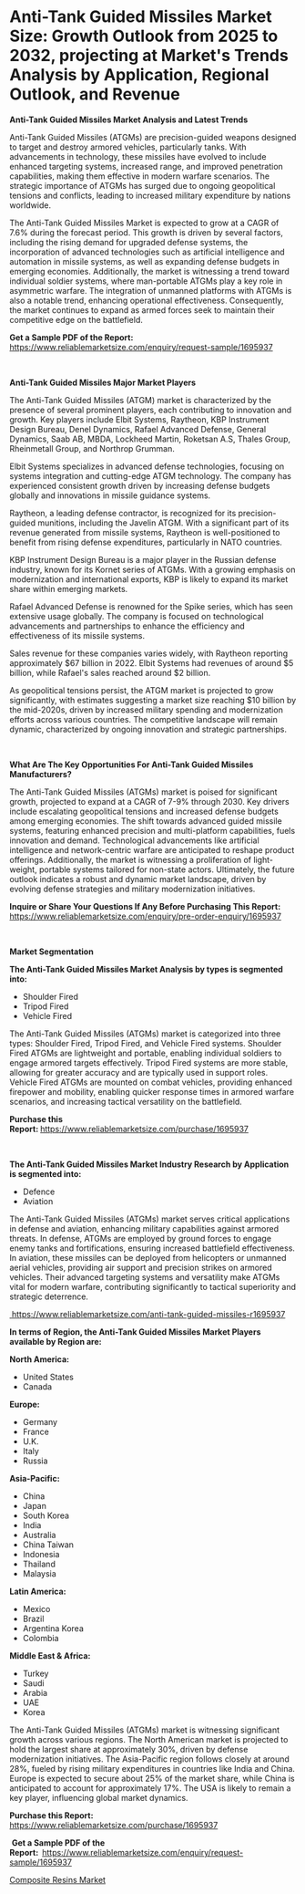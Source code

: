 <p><h1>Anti-Tank Guided Missiles Market Size: Growth Outlook from 2025 to 2032, projecting at Market's Trends Analysis by Application, Regional Outlook, and Revenue</h1></p><p><strong>Anti-Tank Guided Missiles Market Analysis and Latest Trends</strong></p>
<p><p>Anti-Tank Guided Missiles (ATGMs) are precision-guided weapons designed to target and destroy armored vehicles, particularly tanks. With advancements in technology, these missiles have evolved to include enhanced targeting systems, increased range, and improved penetration capabilities, making them effective in modern warfare scenarios. The strategic importance of ATGMs has surged due to ongoing geopolitical tensions and conflicts, leading to increased military expenditure by nations worldwide.</p><p>The Anti-Tank Guided Missiles Market is expected to grow at a CAGR of 7.6% during the forecast period. This growth is driven by several factors, including the rising demand for upgraded defense systems, the incorporation of advanced technologies such as artificial intelligence and automation in missile systems, as well as expanding defense budgets in emerging economies. Additionally, the market is witnessing a trend toward individual soldier systems, where man-portable ATGMs play a key role in asymmetric warfare. The integration of unmanned platforms with ATGMs is also a notable trend, enhancing operational effectiveness. Consequently, the market continues to expand as armed forces seek to maintain their competitive edge on the battlefield.</p></p>
<p><strong>Get a Sample PDF of the Report:&nbsp;</strong> <a href="https://www.reliablemarketsize.com/enquiry/request-sample/1695937?utm_campaign=1911&utm_medium=2&utm_source=Github&utm_content=ia&utm_term=08012025&utm_id=anti-tank-guided-missiles">https://www.reliablemarketsize.com/enquiry/request-sample/1695937</a></p>
<p>&nbsp;</p>
<p><strong>Anti-Tank Guided Missiles Major Market Players</strong></p>
<p><p>The Anti-Tank Guided Missiles (ATGM) market is characterized by the presence of several prominent players, each contributing to innovation and growth. Key players include Elbit Systems, Raytheon, KBP Instrument Design Bureau, Denel Dynamics, Rafael Advanced Defense, General Dynamics, Saab AB, MBDA, Lockheed Martin, Roketsan A.S, Thales Group, Rheinmetall Group, and Northrop Grumman.</p><p>Elbit Systems specializes in advanced defense technologies, focusing on systems integration and cutting-edge ATGM technology. The company has experienced consistent growth driven by increasing defense budgets globally and innovations in missile guidance systems.</p><p>Raytheon, a leading defense contractor, is recognized for its precision-guided munitions, including the Javelin ATGM. With a significant part of its revenue generated from missile systems, Raytheon is well-positioned to benefit from rising defense expenditures, particularly in NATO countries.</p><p>KBP Instrument Design Bureau is a major player in the Russian defense industry, known for its Kornet series of ATGMs. With a growing emphasis on modernization and international exports, KBP is likely to expand its market share within emerging markets.</p><p>Rafael Advanced Defense is renowned for the Spike series, which has seen extensive usage globally. The company is focused on technological advancements and partnerships to enhance the efficiency and effectiveness of its missile systems.</p><p>Sales revenue for these companies varies widely, with Raytheon reporting approximately $67 billion in 2022. Elbit Systems had revenues of around $5 billion, while Rafael's sales reached around $2 billion.</p><p>As geopolitical tensions persist, the ATGM market is projected to grow significantly, with estimates suggesting a market size reaching $10 billion by the mid-2020s, driven by increased military spending and modernization efforts across various countries. The competitive landscape will remain dynamic, characterized by ongoing innovation and strategic partnerships.</p></p>
<p>&nbsp;</p>
<p><strong>What Are The Key Opportunities For Anti-Tank Guided Missiles Manufacturers?</strong></p>
<p><p>The Anti-Tank Guided Missiles (ATGMs) market is poised for significant growth, projected to expand at a CAGR of 7-9% through 2030. Key drivers include escalating geopolitical tensions and increased defense budgets among emerging economies. The shift towards advanced guided missile systems, featuring enhanced precision and multi-platform capabilities, fuels innovation and demand. Technological advancements like artificial intelligence and network-centric warfare are anticipated to reshape product offerings. Additionally, the market is witnessing a proliferation of light-weight, portable systems tailored for non-state actors. Ultimately, the future outlook indicates a robust and dynamic market landscape, driven by evolving defense strategies and military modernization initiatives.</p></p>
<p><strong>Inquire or Share Your Questions If Any Before Purchasing This Report:</strong> <a href="https://www.reliablemarketsize.com/enquiry/pre-order-enquiry/1695937?utm_campaign=1911&utm_medium=2&utm_source=Github&utm_content=ia&utm_term=08012025&utm_id=anti-tank-guided-missiles">https://www.reliablemarketsize.com/enquiry/pre-order-enquiry/1695937</a></p>
<p>&nbsp;</p>
<p><strong>Market Segmentation</strong></p>
<p><strong>The Anti-Tank Guided Missiles Market Analysis by types is segmented into:</strong></p>
<p><ul><li>Shoulder Fired</li><li>Tripod Fired</li><li>Vehicle Fired</li></ul></p>
<p><p>The Anti-Tank Guided Missiles (ATGMs) market is categorized into three types: Shoulder Fired, Tripod Fired, and Vehicle Fired systems. Shoulder Fired ATGMs are lightweight and portable, enabling individual soldiers to engage armored targets effectively. Tripod Fired systems are more stable, allowing for greater accuracy and are typically used in support roles. Vehicle Fired ATGMs are mounted on combat vehicles, providing enhanced firepower and mobility, enabling quicker response times in armored warfare scenarios, and increasing tactical versatility on the battlefield.</p></p>
<p><strong>Purchase this Report:&nbsp;</strong><a href="https://www.reliablemarketsize.com/purchase/1695937?utm_campaign=1911&utm_medium=2&utm_source=Github&utm_content=ia&utm_term=08012025&utm_id=anti-tank-guided-missiles">https://www.reliablemarketsize.com/purchase/1695937</a></p>
<p>&nbsp;</p>
<p><strong>The Anti-Tank Guided Missiles Market Industry Research by Application is segmented into:</strong></p>
<p><ul><li>Defence</li><li>Aviation</li></ul></p>
<p><p>The Anti-Tank Guided Missiles (ATGMs) market serves critical applications in defense and aviation, enhancing military capabilities against armored threats. In defense, ATGMs are employed by ground forces to engage enemy tanks and fortifications, ensuring increased battlefield effectiveness. In aviation, these missiles can be deployed from helicopters or unmanned aerial vehicles, providing air support and precision strikes on armored vehicles. Their advanced targeting systems and versatility make ATGMs vital for modern warfare, contributing significantly to tactical superiority and strategic deterrence.</p></p>
<p><a href="https://www.reliablemarketsize.com/anti-tank-guided-missiles-r1695937?utm_campaign=1911&utm_medium=2&utm_source=Github&utm_content=ia&utm_term=08012025&utm_id=anti-tank-guided-missiles">&nbsp;https://www.reliablemarketsize.com/anti-tank-guided-missiles-r1695937</a></p>
<p><strong>In terms of Region, the Anti-Tank Guided Missiles Market Players available by Region are:</strong></p>
<p>
    <p> <strong> North America: </strong>
        <ul>
            <li>United States</li>
            <li>Canada</li>
        </ul>
        </p> 
    <p> <strong> Europe: </strong>
        <ul>
            <li>Germany</li>
            <li>France</li>
            <li>U.K.</li>
            <li>Italy</li>
            <li>Russia</li>
        </ul>
        </p> 
    <p> <strong> Asia-Pacific: </strong>
        <ul>
            <li>China</li>
            <li>Japan</li>
            <li>South Korea</li>
            <li>India</li>
            <li>Australia</li>
            <li>China Taiwan</li>
            <li>Indonesia</li>
            <li>Thailand</li>
            <li>Malaysia</li>
        </ul>
        </p> 
    <p> <strong> Latin America: </strong>
        <ul>
            <li>Mexico</li>
            <li>Brazil</li>
            <li>Argentina Korea</li>
            <li>Colombia</li>
        </ul>
        </p> 
    <p> <strong> Middle East & Africa: </strong>
        <ul>
            <li>Turkey</li>
            <li>Saudi</li>
            <li>Arabia</li>
            <li>UAE</li>
            <li>Korea</li>
        </ul>
    </p>
    </p>
<p><p>The Anti-Tank Guided Missiles (ATGMs) market is witnessing significant growth across various regions. The North American market is projected to hold the largest share at approximately 30%, driven by defense modernization initiatives. The Asia-Pacific region follows closely at around 28%, fueled by rising military expenditures in countries like India and China. Europe is expected to secure about 25% of the market share, while China is anticipated to account for approximately 17%. The USA is likely to remain a key player, influencing global market dynamics.</p></p>
<p><strong>Purchase this Report: </strong><a href="https://www.reliablemarketsize.com/purchase/1695937?utm_campaign=1911&utm_medium=2&utm_source=Github&utm_content=ia&utm_term=08012025&utm_id=anti-tank-guided-missiles">https://www.reliablemarketsize.com/purchase/1695937</a></p>
<p>&nbsp;<strong>Get a Sample PDF of the Report:&nbsp;&nbsp;</strong><a href="https://www.reliablemarketsize.com/enquiry/request-sample/1695937?utm_campaign=1911&utm_medium=2&utm_source=Github&utm_content=ia&utm_term=08012025&utm_id=anti-tank-guided-missiles">https://www.reliablemarketsize.com/enquiry/request-sample/1695937</a></p>
<p><strong></strong></p>
<p><p><a href="https://github.com/gulaimolin/Market-Research-Report-List-6/blob/main/composite-resins-market.md?utm_campaign=1911&utm_medium=2&utm_source=Github&utm_content=ia&utm_term=08012025&utm_id=anti-tank-guided-missiles">Composite Resins Market</a></p></p>